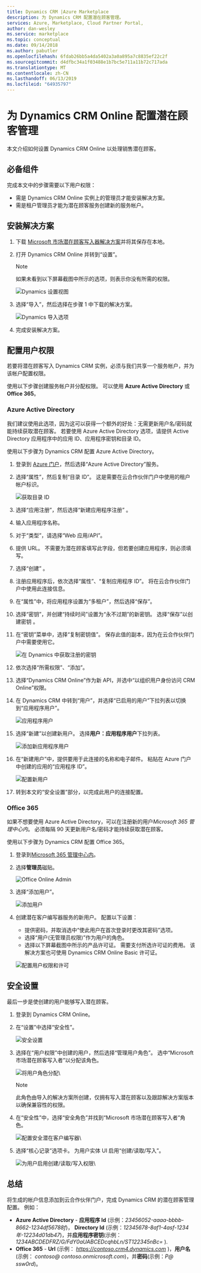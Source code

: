 ```yaml
---
title: Dynamics CRM |Azure Marketplace
description: 为 Dynamics CRM 配置潜在顾客管理。
services: Azure, Marketplace, Cloud Partner Portal,
author: dan-wesley
ms.service: marketplace
ms.topic: conceptual
ms.date: 09/14/2018
ms.author: pabutler
ms.openlocfilehash: 6fdab26bb5a4da5402a3a0a895a7c8835ef22c2f
ms.sourcegitcommit: d4dfbc34a1f03488e1b7bc5e711a11b72c717ada
ms.translationtype: MT
ms.contentlocale: zh-CN
ms.lasthandoff: 06/13/2019
ms.locfileid: "64935797"
---
```

# <a name="configure-lead-management-for-dynamics-crm-online"></a>为 Dynamics CRM Online 配置潜在顾客管理

本文介绍如何设置 Dynamics CRM Online 以处理销售潜在顾客。

## <a name="prerequisites"></a>必备组件

完成本文中的步骤需要以下用户权限：
- 需是 Dynamics CRM Online 实例上的管理员才能安装解决方案。
- 需是租户管理员才能为潜在顾客服务创建新的服务帐户。

<a name="install-the-solution"></a>安装解决方案
--------------------

1.  下载 [Microsoft 市场潜在顾客写入器解决方案](https://mpsapiprodwus.blob.core.windows.net/documentation/MicrosoftMarketplacesLeadIntegrationSolution_1_0_0_0_target_CRM_6.1_managed.zip)并将其保存在本地。

2.  打开 Dynamics CRM Online 并转到“设置”。
    >[!NOTE]
    >如果未看到以下屏幕截图中所示的选项，则表示你没有所需的权限。
 
       ![Dynamics 设置视图](./media/cloud-partner-portal-lead-management-instructions-dynamics/crmonline1.png)

3.  选择“导入”，然后选择在步骤 1 中下载的解决方案。 
 
    ![Dynamics 导入选项](./media/cloud-partner-portal-lead-management-instructions-dynamics/crmonline2.png)

4.  完成安装解决方案。

## <a name="configure-user-permissions"></a>配置用户权限

若要将潜在顾客写入 Dynamics CRM 实例，必须与我们共享一个服务帐户，并为该帐户配置权限。

使用以下步骤创建服务帐户并分配权限。 可以使用 **Azure Active Directory** 或 **Office 365**。

### <a name="azure-active-directory"></a>Azure Active Directory

我们建议使用此选项，因为这可以获得一个额外的好处：无需更新用户名/密码就能持续获取潜在顾客。 若要使用 Azure Active Directory 选项，请提供 Active Directory 应用程序中的应用 ID、应用程序密钥和目录 ID。

使用以下步骤为 Dynamics CRM 配置 Azure Active Directory。

1.  登录到 [Azure 门户](https://portal.azure.com/)，然后选择“Azure Active Directory”服务。

2.  选择“属性”，然后复制“目录 ID”。   这是需要在云合作伙伴门户中使用的租户帐户标识。

    ![获取目录 ID](./media/cloud-partner-portal-lead-management-instructions-dynamics/directoryid.png)

3.  选择“应用注册”，然后选择“新建应用程序注册”   。
4.  输入应用程序名称。
5.  对于“类型”，请选择“Web 应用/API”。 
6.  提供 URL。 不需要为潜在顾客填写此字段，但若要创建应用程序，则必须填写。
7. 选择“创建”  。
8.  注册应用程序后，依次选择“属性”、“复制应用程序 ID”。   将在云合作伙伴门户中使用此连接信息。
9.  在“属性”中，将应用程序设置为“多租户”，然后选择“保存”。 

10. 选择“密钥”，并创建“持续时间”设置为“永不过期”的新密钥。   选择“保存”以创建密钥  。 
11. 在“密钥”菜单中，选择“复制密钥值”。  保存此值的副本，因为在云合作伙伴门户中需要使用它。
    
    ![在 Dynamics 中获取注册的密钥](./media/cloud-partner-portal-lead-management-instructions-dynamics/registerkeys.png)
    
12. 依次选择“所需权限”、“添加”。   
13. 选择“Dynamics CRM Online”作为新 API，并选中“以组织用户身份访问 CRM Online”权限。  

14. 在 Dynamics CRM 中转到“用户”，并选择“已启用的用户”下拉列表以切换到“应用程序用户”。 
    
    ![应用程序用户](./media/cloud-partner-portal-lead-management-instructions-dynamics/applicationuserfirst.PNG)

15. 选择“新建”以创建新用户。  选择**用户：应用程序用户**下拉列表。
    
    ![添加新应用程序用户](./media/cloud-partner-portal-lead-management-instructions-dynamics/applicationuser.PNG)

16. 在“新建用户”中，提供要用于此连接的名称和电子邮件。  粘贴在 Azure 门户中创建的应用的“应用程序 ID”。 

     ![配置新用户](./media/cloud-partner-portal-lead-management-instructions-dynamics/leadgencreateuser.PNG)

17. 转到本文的“安全设置”部分，以完成此用户的连接配置。

### <a name="office-365"></a>Office 365

如果不想要使用 Azure Active Directory，可以在注册新的用户*Microsoft 365 管理中心内*。 必须每隔 90 天更新用户名/密码才能持续获取潜在顾客。

使用以下步骤为 Dynamics CRM 配置 Office 365。

1. 登录到[Microsoft 365 管理中心内](https://admin.microsoft.com)。

2. 选择**管理员**磁贴。

    ![Office Online Admin](./media/cloud-partner-portal-lead-management-instructions-dynamics/crmonline3.png)

3. 选择“添加用户”。 

    ![添加用户](./media/cloud-partner-portal-lead-management-instructions-dynamics/crmonline4.png)

4. 创建潜在客户编写器服务的新用户。 配置以下设置：

    -   提供密码，并取消选中“使此用户在首次登录时更改其密码”选项。
    -   选择“用户(无管理员权限)”作为用户的角色。
    -   选择以下屏幕截图中所示的产品许可证。 需要支付所选许可证的费用。 该解决方案也可使用 Dynamics CRM Online Basic 许可证。
    
    ![配置用户权限和许可](./media/cloud-partner-portal-lead-management-instructions-dynamics/crmonline5.png)

## <a name="security-settings"></a>安全设置

最后一步是使创建的用户能够写入潜在顾客。

1.  登录到 Dynamics CRM Online。
2.  在“设置”中选择“安全性”。  
    
    ![安全设置](./media/cloud-partner-portal-lead-management-instructions-dynamics/crmonline6.png)

3.  选择在“用户权限”中创建的用户，然后选择“管理用户角色”。   选中“Microsoft 市场潜在顾客写入者”以分配该角色。 

    ![将用户角色分配](./media/cloud-partner-portal-lead-management-instructions-dynamics/crmonline7.png)\

    >[!NOTE]
    >此角色由导入的解决方案所创建，仅拥有写入潜在顾客以及跟踪解决方案版本以确保兼容性的权限。

4.  在“安全性”中，选择“安全角色”并找到“Microsoft 市场潜在顾客写入者”角色。 
    
    ![配置安全潜在客户编写器](./media/cloud-partner-portal-lead-management-instructions-dynamics/crmonline10.jpg)\

5. 选择“核心记录”选项卡。  为用户实体 UI 启用“创建/读取/写入”。

    ![为用户启用创建/读取/写入权限](./media/cloud-partner-portal-lead-management-instructions-dynamics/crmonline11.jpg)\

## <a name="wrap-up"></a>总结

将生成的帐户信息添加到云合作伙伴门户，完成 Dynamics CRM 的潜在顾客管理配置。 例如：

-   **Azure Active Directory** - **应用程序 Id** (示例：*23456052-aaaa-bbbb-8662-1234df56788f*)， **Directory Id** (示例：*12345678-8af1-4asf-1234年-12234d01db47*)，并**应用程序密钥**(示例：*1234ABCDEDFRZ/G/FdY0aUABCEDcqhbLn/ST122345nBc=* ).
-   **Office 365** - **Url** (示例： *https://contoso.crm4.dynamics.com* )，**用户名**(示例： *contoso\@ contoso.onmicrosoft.com*)，并**密码**(示例：*P\@ ssw0rd*)。
